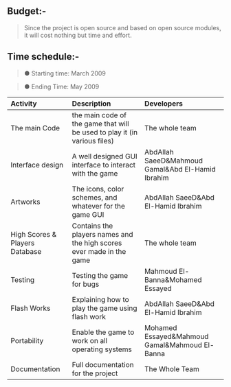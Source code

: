 ## Budget:- ##

> Since the project is open source and based on open source modules, it will cost nothing but time and effort.

## Time schedule:- ##

> ● Starting time: March 2009

> ● Ending Time: May 2009

| **Activity** | **Description** | **Developers** |
|:-------------|:----------------|:---------------|
|The main Code |the main code of the game that will be used to play it (in various files) |The whole team  |
|Interface design|A well designed GUI interface to interact with the game |AbdAllah SaeeD&Mahmoud Gamal&Abd El-Hamid Ibrahim|
|Artworks      |The icons, color schemes, and whatever for the game GUI|AbdAllah SaeeD&Abd El-Hamid Ibrahim|
|High Scores & Players Database|Contains the players names and the high scores ever made in the game|The whole team  |
|Testing       |Testing the game for bugs|Mahmoud El-Banna&Mohamed Essayed|
|Flash Works   |Explaining how to play the game using flash work|AbdAllah SaeeD&Abd El-Hamid Ibrahim|
|Portability   |Enable the game to work on all operating systems|Mohamed Essayed&Mahmoud Gamal&Mahmoud El-Banna|
|Documentation |Full documentation for the project|The Whole Team  |